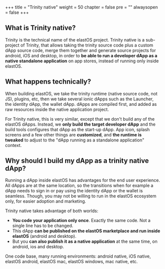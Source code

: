 +++
title = "Trinity native"
weight = 50
chapter = false
pre = ""
alwaysopen = false
+++

## What is Trinity native?

Trinity is the technical name of the elastOS project. Trinity native is a sub-project of Trinity, that allows taking the trinity source code plus a custom dApp source code, merge them together and generate source projects for android, iOS and desktop, in order to **be able to run a developer dApp as a native standalone application** on app stores, instead of running only inside elastOS.

## What happens technically?

When building elastOS, we take the trinity runtime (native source code, not JS), plugins, etc, then we take several ionic dApps such as the Launcher, the identity dApp, the wallet dApp. dApps are compiled first, and added as raw resources inside the native application project.

For Trinity native, this is very similar, except that we don't build any of the elastOS dApps. Instead, we **only build the target developer dApp** and the build tools configures that dApp as the start-up dApp. App icon, splash screens and a few other things are **customized**, and **the runtime is tweaked** to adjust to the "dApp running as a standalone application" context.

## Why should I build my dApp as a trinity native dApp?

Running a dApp inside elastOS has advantages for the end user experience. All dApps are at the same location, so the transitions when for example a dApp needs to sign in or pay using the identity dApp or the wallet is seamless. Though, you may not be willing to run in the elastOS ecosystem only, for easier adoption and marketing.

Trinity native takes advantage of both worlds:

* **You code your application only once**. Exactly the same code. Not a single line has to be changed.
* This dApp **can be published on the elastOS marketplace and run inside elastOS** (android and desktop).
* But you **can also publish it as a native application** at the same time, on android, ios and desktop.

One code base, many running environments: android native, iOS native, elastOS android, elastOS mac, elastOS windows, mac native, etc.


